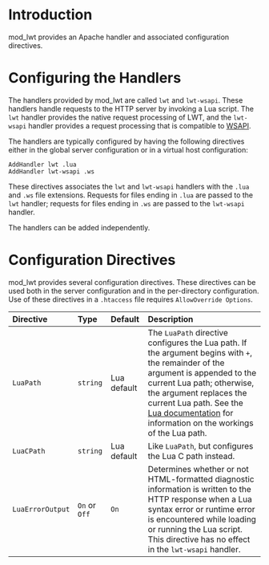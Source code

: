 # Introduction #

mod\_lwt provides an Apache handler and associated configuration directives.

# Configuring the Handlers #

The handlers provided by mod\_lwt are called `lwt` and `lwt-wsapi`. These handlers handle requests to the HTTP server by invoking a Lua script. The `lwt` handler provides the native request processing of LWT, and the `lwt-wsapi` handler provides a request processing that is compatible to [WSAPI](http://keplerproject.github.com/wsapi/).

The handlers are typically configured by having the following directives either in the global server configuration or in a virtual host configuration:

```
AddHandler lwt .lua
AddHandler lwt-wsapi .ws
```

These directives associates the `lwt` and `lwt-wsapi` handlers with the `.lua` and `.ws` file extensions. Requests for files ending in `.lua` are passed to the `lwt` handler; requests for files ending in `.ws` are passed to the `lwt-wsapi` handler.

The handlers can be added independently.

# Configuration Directives #

mod\_lwt provides several configuration directives. These directives can be used both in the server configuration and in the per-directory configuration. Use of these directives in a `.htaccess` file requires `AllowOverride Options`.

| **Directive** | **Type** | **Default** | **Description** |
|:--------------|:---------|:------------|:----------------|
| `LuaPath` | `string` | Lua default | The `LuaPath` directive configures the Lua path. If the argument begins with `+`, the remainder of the argument is appended to the current Lua path; otherwise, the argument replaces the current Lua path. See the [Lua documentation](http://www.lua.org/manual/5.1/manual.html#5.3) for information on the workings of the Lua path. |
| `LuaCPath` | `string` | Lua default | Like `LuaPath`, but configures the Lua C path instead. |
| `LuaErrorOutput` | `On` or `Off` | `On` | Determines whether or not HTML-formatted diagnostic information is written to the HTTP response when a Lua syntax error or runtime error is encountered while loading or running the Lua script. This directive has no effect in the `lwt-wsapi` handler. |
